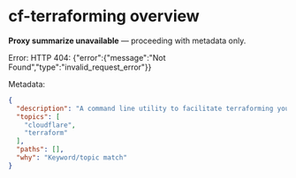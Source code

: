 # cf-terraforming overview

**Proxy summarize unavailable** — proceeding with metadata only.

Error: HTTP 404: {"error":{"message":"Not Found","type":"invalid_request_error"}}

Metadata:
```json
{
  "description": "A command line utility to facilitate terraforming your existing Cloudflare resources.",
  "topics": [
    "cloudflare",
    "terraform"
  ],
  "paths": [],
  "why": "Keyword/topic match"
}
```